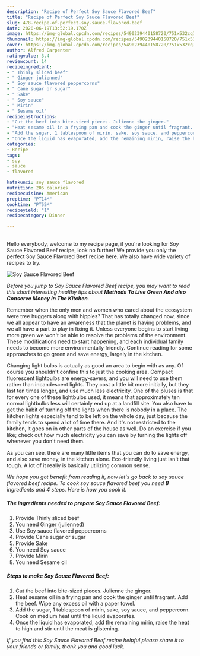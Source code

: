 ```yaml
---
description: "Recipe of Perfect Soy Sauce Flavored Beef"
title: "Recipe of Perfect Soy Sauce Flavored Beef"
slug: 478-recipe-of-perfect-soy-sauce-flavored-beef
date: 2020-06-19T13:52:19.170Z
image: https://img-global.cpcdn.com/recipes/5490239440158720/751x532cq70/soy-sauce-flavored-beef-recipe-main-photo.jpg
thumbnail: https://img-global.cpcdn.com/recipes/5490239440158720/751x532cq70/soy-sauce-flavored-beef-recipe-main-photo.jpg
cover: https://img-global.cpcdn.com/recipes/5490239440158720/751x532cq70/soy-sauce-flavored-beef-recipe-main-photo.jpg
author: Alfred Carpenter
ratingvalue: 3.4
reviewcount: 14
recipeingredient:
- " Thinly sliced beef"
- " Ginger julienned"
- " Soy sauce flavored peppercorns"
- " Cane sugar or sugar"
- " Sake"
- " Soy sauce"
- " Mirin"
- " Sesame oil"
recipeinstructions:
- "Cut the beef into bite-sized pieces. Julienne the ginger."
- "Heat sesame oil in a frying pan and cook the ginger until fragrant. Add the beef. Wipe any excess oil with a paper towel."
- "Add the sugar, 1 tablespoon of mirin, sake, soy sauce, and peppercorn. Cook on medium heat until the liquid evaporates."
- "Once the liquid has evaporated, add the remaining mirin, raise the heat to high and stir until the meat is glistening."
categories:
- Recipe
tags:
- soy
- sauce
- flavored

katakunci: soy sauce flavored 
nutrition: 206 calories
recipecuisine: American
preptime: "PT14M"
cooktime: "PT55M"
recipeyield: "1"
recipecategory: Dinner

---
```

<br>
Hello everybody, welcome to my recipe page, if you're looking for Soy Sauce Flavored Beef recipe, look no further! We provide you only the perfect Soy Sauce Flavored Beef recipe here. We also have wide variety of recipes to try.
<br>


![Soy Sauce Flavored Beef](https://img-global.cpcdn.com/recipes/5490239440158720/751x532cq70/soy-sauce-flavored-beef-recipe-main-photo.jpg)

<i>Before you jump to Soy Sauce Flavored Beef recipe, you may want to read this short interesting healthy tips about 
<strong>Methods To Live Green And also Conserve Money In The Kitchen</strong>.</i>
</br>

Remember when the only men and women who cared about the ecosystem were tree huggers along with hippies? That has totally changed now, since we all appear to have an awareness that the planet is having problems, and we all have a part to play in fixing it. Unless everyone begins to start living more green we won't be able to resolve the problems of the environment. These modifications need to start happening, and each individual family needs to become more environmentally friendly. Continue reading for some approaches to go green and save energy, largely in the kitchen.

Changing light bulbs is actually as good an area to begin with as any. Of course you shouldn't confine this to just the cooking area. Compact fluorescent lightbulbs are energy-savers, and you will need to use them rather than incandescent lights. They cost a little bit more initially, but they last ten times longer, and use much less electricity. One of the pluses is that for every one of these lightbulbs used, it means that approximately ten normal lightbulbs less will certainly end up at a landfill site. You also have to get the habit of turning off the lights when there is nobody in a place. The kitchen lights especially tend to be left on the whole day, just because the family tends to spend a lot of time there. And it's not restricted to the kitchen, it goes on in other parts of the house as well. Do an exercise if you like; check out how much electricity you can save by turning the lights off whenever you don't need them.

As you can see, there are many little items that you can do to save energy, and also save money, in the kitchen alone. Eco-friendly living just isn't that tough. A lot of it really is basically utilizing common sense.


<i>We hope you got benefit from reading it, now let's go back to soy sauce flavored beef recipe. To cook soy sauce flavored beef you need <strong>8</strong> ingredients and <strong>4</strong> steps. Here is how you cook it.
</i>

##### The ingredients needed to prepare Soy Sauce Flavored Beef:

1. Provide  Thinly sliced beef
1. You need  Ginger (julienned)
1. Use  Soy sauce flavored peppercorns
1. Provide  Cane sugar or sugar
1. Provide  Sake
1. You need  Soy sauce
1. Provide  Mirin
1. You need  Sesame oil


##### Steps to make Soy Sauce Flavored Beef:

1. Cut the beef into bite-sized pieces. Julienne the ginger.
1. Heat sesame oil in a frying pan and cook the ginger until fragrant. Add the beef. Wipe any excess oil with a paper towel.
1. Add the sugar, 1 tablespoon of mirin, sake, soy sauce, and peppercorn. Cook on medium heat until the liquid evaporates.
1. Once the liquid has evaporated, add the remaining mirin, raise the heat to high and stir until the meat is glistening.


<i>If you find this Soy Sauce Flavored Beef recipe helpful please share it to your friends or family, thank you and good luck.</i>
